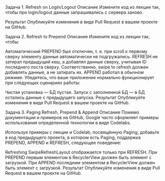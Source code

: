 Задача 1. Refresh on Login/Logout
Описание
Измените код из лекции так, чтобы при login/logout данные запрашивались с сервера заново.

Результат
Опубликуйте изменения в виде Pull Request в вашем проекте на GitHub.

Задача 2. Refresh to Prepend
Описание
Измените код из лекции так, чтобы:

Автоматический PREPEND был отключен, т. е. при scroll к первому сверху элементу данные автоматически не подгружались.
REFRESH не затирал предыдущий кеш, а добавлял данные сверху, учитывая ID последнего поста сверху. Соответственно, swipe to refresh должен добавлять данные, а не затирать их.
APPEND работал в обычном режиме.
Убедитесь, что ваше приложение нормально функционирует при следующих сценариях работы:

Чистая установка — БД пустая.
Запуск с заполненной БД — в БД остались данные с предыдущего запуска.
Результат
Опубликуйте изменения в виде Pull Request в вашем проекте на GitHub.

Задача 3. Paging Refresh, Prepend & Append
Описание
Помимо документации и примеров на GitHub, Google часто оформляет примеры использования определенной технологии в виде Codelabs.

Используя примеры с лекции и Codelab, посвящённую Paging, добавьте в код предыдущего проекта, в котором есть Paging, поддержка PREPEND, APPEND и REFRESH, следующее поведение:

Refreshing SwipeRefreshLayout отображается только при REFRESH.
При PREPEND первым элементом в RecyclerView должен быть элемент с загрузкой.
При APPEND последним элементом в RecyclerView должен быть элемент с загрузкой.
Результат
Опубликуйте изменения в виде Pull Request в вашем проекте на GitHub.